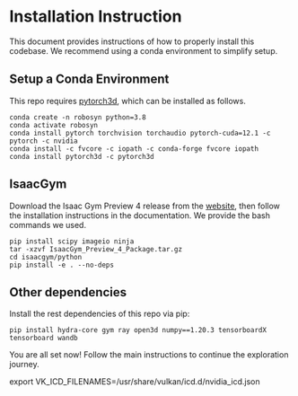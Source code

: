 # Installation Instruction
This document provides instructions of how to properly install this codebase. We recommend using a conda environment to simplify setup.
## Setup a Conda Environment

This repo requires [pytorch3d](https://github.com/facebookresearch/pytorch3d), which can be installed as follows.
```
conda create -n robosyn python=3.8
conda activate robosyn
conda install pytorch torchvision torchaudio pytorch-cuda=12.1 -c pytorch -c nvidia
conda install -c fvcore -c iopath -c conda-forge fvcore iopath
conda install pytorch3d -c pytorch3d
```

## IsaacGym
Download the Isaac Gym Preview 4 release from the [website](https://developer.nvidia.com/isaac-gym), then follow the installation instructions in the documentation. We provide the bash commands we used.
```
pip install scipy imageio ninja
tar -xzvf IsaacGym_Preview_4_Package.tar.gz
cd isaacgym/python
pip install -e . --no-deps
```

## Other dependencies
Install the rest dependencies of this repo via pip:
```
pip install hydra-core gym ray open3d numpy==1.20.3 tensorboardX tensorboard wandb
```

You are all set now! Follow the main instructions to continue the exploration journey.

export VK_ICD_FILENAMES=/usr/share/vulkan/icd.d/nvidia_icd.json